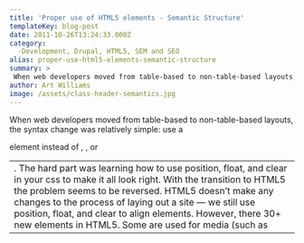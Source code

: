 ```yaml
---
title: 'Proper use of HTML5 elements - Semantic Structure'
templateKey: blog-post
date: 2011-10-26T13:24:33.000Z
category: 
  -Development, Drupal, HTML5, SEM and SEO
alias: proper-use-html5-elements-semantic-structure
summary: > 
 When web developers moved from table-based to non-table-based layouts, the syntax change was relatively simple: use a &lt;div&gt; element instead of &lt;table&gt;, &lt;tr&gt;, or &lt;td&gt;. The hard part was learning how to use position, float, and clear in your css to make it all look right.
author: Art Williams
image: /assets/class-header-semantics.jpg
---
```


When web developers moved from table-based to non-table-based layouts, the syntax change was relatively simple: use a <div> element instead of <table>, <tr>, or <td>. The hard part was learning how to use position, float, and clear in your css to make it all look right. With the transition to HTML5 the problem seems to be reversed. HTML5 doesn’t make any changes to the process of laying out a site — we still use position, float, and clear to align elements. However, there 30+ new elements in HTML5. Some are used for media (such as <audio> and <video>) and others for forms, but most of them are used for document structure. The mistake most developers seem to be making, myself included, is seeing these new elements as either extensions or replacements of the <div> elements. Both of those views are wrong.

Document Outline
----------------

HTML5 elements were created to help us better explain the semantic structure of the content in an HTML document. They will have the greatest influence over what is called the Document Outline. The Document Outline in previous versions of HTML was largely an outline of the heading elements (h1, h2, etc), but HTML5 has given us 20 or so new elements just for defining regions of a document. Some of these new elements are self-explanatory, such as <header>, <footer>, and <nav>, but other can be a little tricky to understand. And since the <div> element has no real impact on the document outline, we have grown accustomed to viewing it as a purely layout-based element. For example, we wrap it around some content so that we can style and place that content where we want. It is a little bit of a struggle to keep the layout aspect of the element as secondary when dealing with these new HTML5 elements. That doesn’t mean that you can’t float a <header>; by all means, go ahead, but that’s not the reason you place a <header> element around the header of the document. Document Outline is the primary concern with HTML5 elements and layout attributes are added to the elements because they are already there. If you have something you need to style that doesn’t belong in the Document Outline, then put a <div> around it and go to town theming it.

Section Element
---------------

The most commonly misused HTML5 element is probably the <section>. It is common to see it replace the outer <div> of various areas on a site. This misuse of <section> can make the Document Outline of your html unintelligible. A <section> is any grouping of content that is different than other groupings of content on that page. W3C uses the example of a chapter in a book as a section. A <section> may declare a group of <articles> (blog posts for example). A section can also declare a side block that contains a list of recent comments on the site that aren’t necessarily related to the article in the main content area. Another great use for the <section> element is when you want to create a site that what would normally be multiple pages of content on one long page using javascript to open and collapse the areas as you navigate. Any place where you are using tabs of content is also likely a great candidate for the <section> element.

SEO Effect
----------

In those last two examples, where you are using some kind of javascript to hide or display content as the user clicks on your navigation, you would usually have to make a trade-off on the SEO side of things in order to build that kind of nice effect. But the <section> element comes to the rescue. After declaring the start of a new section you are free to start over with nearly all of your page elements, h1, h2, header, footer, etc. This is a boon for SEOs who would typically have insisted that each of those “tabs” be their own page for the keyword benefits. With HTML5 you can now target unique and specific keywords in each <section> of the html document. In the end HTML5 will make it easier for the content on a webpage to be more specifically declared. The more we separate the theming layer from the Document Outline the easier it will be for other computers to understand the data. In the short term this means search engines can index content more accurately, and in the long run website data can be integrated into other devices and sites more easily. My recommendation is that we, developers, start developing using HTML5 markup if we haven’t already. It will take a little time to grasp all the nuance, but as with the change away from tables it will be for the best. If you are a Drupal front-end developer, you might want to start with one of the [HTML5 starter themes](/blog/06/29/2011/html5-base-starter-themes-drupal-7). If not, then I’m a fan of the [HTML5 boilerplate](http://html5boilerplate.com/), which one of our developers, Alex, used to build [San Antonio Web Design](/san-antonio-web-design/). Image: [W3C](http://www.w3.org/)

Related Articles
----------------

[HTML5 Base Starter Themes in Drupal 7](/blog/06/29/2011/html5-base-starter-themes-drupal-7) [San Antonio Web Design](/blog/09/29/2011/san-antonio-web-design) [Mobile Website Design Best Practices: The Good](/blog/04/08/2011/mobile-website-design-best-practices-good)